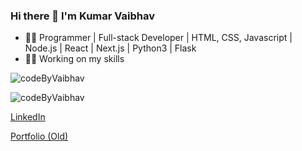 ### Hi there 👋 I'm Kumar Vaibhav

- 👨‍💻 Programmer | Full-stack Developer | HTML, CSS, Javascript | Node.js | React | Next.js | Python3 | Flask
- 👷‍♂️ Working on my skills

<p align="left">
<img align="center" src="https://github-readme-stats.vercel.app/api/top-langs?username=codeByVaibhav&show_icons=true&locale=en&layout=compact" alt="codeByVaibhav" />
</p>

<p align="left">
<img align="center" src="https://github-readme-stats.vercel.app/api?username=codeByVaibhav&show_icons=true&locale=en" alt="codeByVaibhav" />
</p>

[LinkedIn](https://www.linkedin.com/in/kumar-vaibhav-8b90011b0/)

[Portfolio (Old)](https://codebyvaibhav.github.io/)
